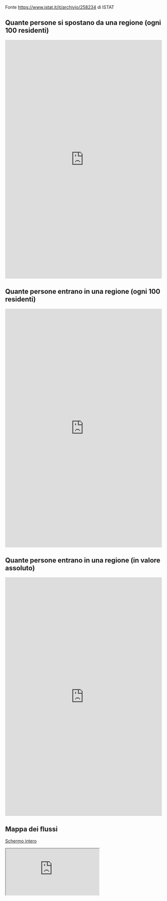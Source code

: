 Fonte https://www.istat.it/it/archivio/258234 di ISTAT

## Quante persone si spostano da una regione (ogni 100 residenti)

<iframe title="Individui che si spostano per ragioni di studio e lavoro" aria-label="Mappa" id="datawrapper-chart-H7vtc" src="https://datawrapper.dwcdn.net/H7vtc/2/" scrolling="no" frameborder="0" style="width: 0; min-width: 100% !important; border: none;" height="768"></iframe><script type="text/javascript">!function(){"use strict";window.addEventListener("message",(function(e){if(void 0!==e.data["datawrapper-height"]){var t=document.querySelectorAll("iframe");for(var a in e.data["datawrapper-height"])for(var r=0;r<t.length;r++){if(t[r].contentWindow===e.source)t[r].style.height=e.data["datawrapper-height"][a]+"px"}}}))}();
</script>

## Quante persone entrano in una regione (ogni 100 residenti)

<iframe title="Individui in entrata per ragioni di studio e lavoro" aria-label="Mappa" id="datawrapper-chart-h68yA" src="https://datawrapper.dwcdn.net/h68yA/2/" scrolling="no" frameborder="0" style="width: 0; min-width: 100% !important; border: none;" height="768"></iframe><script type="text/javascript">!function(){"use strict";window.addEventListener("message",(function(e){if(void 0!==e.data["datawrapper-height"]){var t=document.querySelectorAll("iframe");for(var a in e.data["datawrapper-height"])for(var r=0;r<t.length;r++){if(t[r].contentWindow===e.source)t[r].style.height=e.data["datawrapper-height"][a]+"px"}}}))}();
</script>

## Quante persone entrano in una regione (in valore assoluto)

<iframe title="Individui in entrata per ragioni di studio e lavoro (valore assoluto)" aria-label="Mappa" id="datawrapper-chart-FMukw" src="https://datawrapper.dwcdn.net/FMukw/1/" scrolling="no" frameborder="0" style="width: 0; min-width: 100% !important; border: none;" height="768"></iframe><script type="text/javascript">!function(){"use strict";window.addEventListener("message",(function(e){if(void 0!==e.data["datawrapper-height"]){var t=document.querySelectorAll("iframe");for(var a in e.data["datawrapper-height"])for(var r=0;r<t.length;r++){if(t[r].contentWindow===e.source)t[r].style.height=e.data["datawrapper-height"][a]+"px"}}}))}();
</script>

## Mappa dei flussi

<a href="https://flowmap.blue/1RmMNWkNdNC4M3erXHU36x0c97Avlb849kbzEVIfZCdo?v=42.203718,11.904156,5.43,0,0&a=0&as=1&b=1&bo=75&c=0&ca=1&d=0&fe=1&lt=1&lfm=ALL&col=Blues&f=50" target="_blank">Schermo intero</a>

<div class="container-iframe">
  <iframe class="responsive-iframe" src="https://flowmap.blue/1RmMNWkNdNC4M3erXHU36x0c97Avlb849kbzEVIfZCdo/embed?v=42.203718,11.904156,5.43,0,0&a=0&as=1&b=1&bo=75&c=0&ca=1&d=0&fe=1&lt=1&lfm=ALL&col=Blues&f=50"></iframe>
</div>
